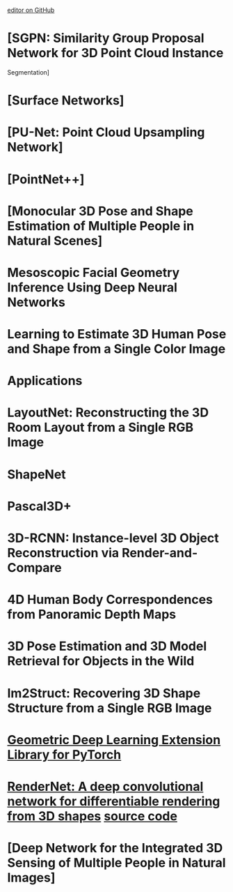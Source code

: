 [editor on GitHub](https://github.com/fsword73/jianyang.github.io/edit/master/3DPointCloud.md)

# [SGPN: Similarity Group Proposal Network for 3D Point Cloud Instance
Segmentation]
# [Surface Networks]
# [PU-Net: Point Cloud Upsampling Network]
# [PointNet++]
# [Monocular 3D Pose and Shape Estimation of Multiple People in Natural Scenes]
# Mesoscopic Facial Geometry Inference Using Deep Neural Networks
# Learning to Estimate 3D Human Pose and Shape from a Single Color Image
# Applications
# LayoutNet: Reconstructing the 3D Room Layout from a Single RGB Image
# ShapeNet
# Pascal3D+
# 3D-RCNN: Instance-level 3D Object Reconstruction via Render-and-Compare
# 4D Human Body Correspondences from Panoramic Depth Maps
# 3D Pose Estimation and 3D Model Retrieval for Objects in the Wild
# Im2Struct: Recovering 3D Shape Structure from a Single RGB Image
# [Geometric Deep Learning Extension Library for PyTorch](https://github.com/rusty1s/pytorch_geometric)
# [RenderNet: A deep convolutional network for differentiable rendering from 3D shapes](https://arxiv.org/abs/1806.06575) [source code](https://github.com/thunguyenphuoc/RenderNet)

# [Deep Network for the Integrated 3D Sensing of Multiple People in Natural Images]
